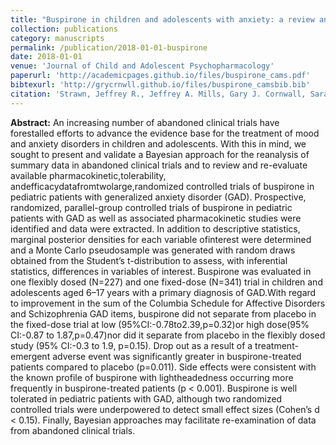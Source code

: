 ```yaml
---
title: "Buspirone in children and adolescents with anxiety: a review and Bayesian analysis of abandoned randomized controlled trials"
collection: publications
category: manuscripts
permalink: /publication/2018-01-01-buspirone
date: 2018-01-01
venue: 'Journal of Child and Adolescent Psychopharmacology'
paperurl: 'http://academicpages.github.io/files/buspirone_cams.pdf'
bibtexurl: 'http://grycrnwll.github.io/files/buspirone_camsbib.bib'
citation: 'Strawn, Jeffrey R., Jeffrey A. Mills, Gary J. Cornwall, Sarah A. Mossman, Sara T. Varney, Brooks R. Keeshin, and Paul E. Croarkin. &quot;Buspirone in children and adolescents with anxiety: a review and Bayesian analysis of abandoned randomized controlled trials.&quot; <i>Journal of Child and Adolescent Psychopharmacology</i>. 28, no. 1 (2018): 2-9.'
---
```


<b>Abstract:</b> An increasing number of abandoned clinical trials have forestalled efforts to advance the evidence base for the
 treatment of mood and anxiety disorders in children and adolescents. With this in mind, we sought to present and validate a
 Bayesian approach for the reanalysis of summary data in abandoned clinical trials and to review and re-evaluate available
 pharmacokinetic,tolerability, andefficacydatafromtwolarge,randomized controlled trials of buspirone in pediatric patients
 with generalized anxiety disorder (GAD). Prospective, randomized, parallel-group controlled trials of buspirone in pediatric patients with GAD as well as associated pharmacokinetic studies were identified and data were extracted. In addition to descriptive statistics, marginal
 posterior densities for each variable ofinterest were determined and a Monte Carlo pseudosample was generated with random draws obtained from the Student’s t-distribution to assess, with inferential statistics, differences in variables of interest. Buspirone was evaluated in one flexibly dosed (N=227) and one fixed-dose (N=341) trial in children and adolescents aged 6–17 years with a primary diagnosis of GAD.With regard to improvement in the sum of the Columbia Schedule for Affective Disorders and Schizophrenia GAD items, buspirone did not separate from placebo in the fixed-dose trial at low (95%CI:-0.78to2.39,p=0.32)or high dose(95% CI:-0.87 to 1.87,p=0.47)nor did it separate from placebo in the flexibly dosed study (95% CI:-0.3 to 1.9, p=0.15). Drop out as a result of a treatment-emergent adverse event was significantly
 greater in buspirone-treated patients compared to placebo (p=0.011). Side effects were consistent with the known profile of
 buspirone with lightheadedness occurring more frequently in buspirone-treated patients (p < 0.001). Buspirone is well tolerated in pediatric patients with GAD, although two randomized controlled trials were underpowered to detect small effect sizes (Cohen’s d < 0.15). Finally, Bayesian approaches may facilitate re-examination of data from abandoned clinical trials. 
